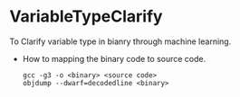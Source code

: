 # VariableTypeClarify

To Clarify variable type in bianry through machine learning.

- How to mapping the binary code to source code.
 
   ```
   gcc -g3 -o <binary> <source code>
   objdump --dwarf=decodedline <binary>
   ```
